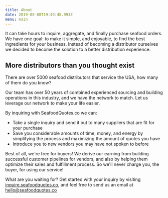 ```yaml
---
title: About
date: 2019-08-08T19:49:48.993Z
menu: main
---
```

It can take hours to inquire, aggregate, and finally purchase seafood orders. We have one goal: to make it simple, and enjoyable, to find the best ingredients for your business. Instead of becoming a distributor ourselves we decided to become the solution to a better distribution experience.

## More distributors than you thought exist

There are over 5000 seafood distributors that service the USA, how many of them do you know? 

Our team has over 50 years of combined experienced sourcing and building operations in this industry, and we have the network to match. Let us leverage our network to make your life easier.

By inquiring with SeafoodQuotes.co we can:

* Take a single inquiry and send it out to many suppliers that are fit for your purchase
* Save you considerable amounts of time, money, and energy by simplifying the process and maximizing the amount of quotes you have
* Introduce you to new vendors you may have not spoken to before

Best of all, we're free for buyers! We derive our earning from building successful customer pipelines for vendors, and also by helping them optimize their sales and fulfillment process. So we'll never charge you, the buyer, for using our service!

What are you waiting for? Get started with your inquiry by visiting [inquire.seafoodquotes.co](inquire.seafoodquotes.co), and feel free to send us an email at [hello@seafoodquotes.co](<mailto: hello@seafoodquotes.co>)
